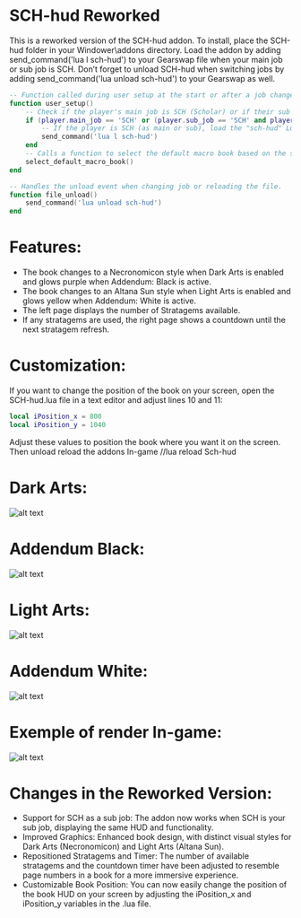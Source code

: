 # SCH-hud Reworked
This is a reworked version of the SCH-hud addon. To install, place the SCH-hud folder in your Windower\addons directory. Load the addon by adding send_command('lua l sch-hud') to your Gearswap file when your main job or sub job is SCH. Don’t forget to unload SCH-hud when switching jobs by adding send_command('lua unload sch-hud') to your Gearswap as well.

```lua
-- Function called during user setup at the start or after a job change
function user_setup()
    -- Check if the player's main job is SCH (Scholar) or if their sub job is SCH and their sub job level is greater than 0
    if (player.main_job == 'SCH' or (player.sub_job == 'SCH' and player.sub_job_level > 0)) then
        -- If the player is SCH (as main or sub), load the "sch-hud" Lua script
        send_command('lua l sch-hud')
    end
    -- Calls a function to select the default macro book based on the sub-job
    select_default_macro_book()
end

-- Handles the unload event when changing job or reloading the file.
function file_unload()
    send_command('lua unload sch-hud')
end
```

# Features:
- The book changes to a Necronomicon style when Dark Arts is enabled and glows purple when Addendum: Black is active.
- The book changes to an Altana Sun style when Light Arts is enabled and glows yellow when Addendum: White is active.
- The left page displays the number of Stratagems available.
- If any stratagems are used, the right page shows a countdown until the next stratagem refresh.

# Customization:
If you want to change the position of the book on your screen, open the SCH-hud.lua file in a text editor and adjust lines 10 and 11:

```lua
local iPosition_x = 800
local iPosition_y = 1040
```
Adjust these values to position the book where you want it on the screen.
Then unload reload the addons In-game
//lua reload Sch-hud

# Dark Arts:
![alt text](https://i.imgur.com/8rAO6CH.png)
# Addendum Black:
![alt text](https://i.imgur.com/SIti4Qg.png)

# Light Arts:
![alt text](https://i.imgur.com/EOPaFdY.png)
# Addendum White:
![alt text](https://i.imgur.com/dxxXET8.png)

# Exemple of render In-game:
![alt text](https://i.imgur.com/ChfPOJc.png)

# Changes in the Reworked Version:
- Support for SCH as a sub job: The addon now works when SCH is your sub job, displaying the same HUD and functionality.
- Improved Graphics: Enhanced book design, with distinct visual styles for Dark Arts (Necronomicon) and Light Arts (Altana Sun).
- Repositioned Stratagems and Timer: The number of available stratagems and the countdown timer have been adjusted to resemble page numbers in a book for a more immersive experience.
- Customizable Book Position: You can now easily change the position of the book HUD on your screen by adjusting the iPosition_x and iPosition_y variables in the .lua file.
